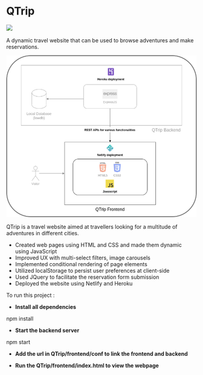 #
# **QTrip**

![](RackMultipart20210525-4-rk80x5_html_237499165a11f2b9.gif)

A dynamic travel website that can be used to browse adventures and make reservations.


![Qtrip Architecture diagram](https://github.com/maverickRajeev/QTrip/blob/main/Qtrip%20architecture.png?raw=true)


QTrip is a travel website aimed at travellers looking for a multitude of adventures in different cities.

- Created web pages using HTML and CSS and made them dynamic using JavaScript
- Improved UX with multi-select filters, image carousels
- Implemented conditional rendering of page elements
- Utilized localStorage to persist user preferences at client-side
- Used JQuery to facilitate the reservation form submission
- Deployed the website using Netlify and Heroku

To run this project :

- **Install all dependencies**

npm install

- **Start the backend server**

npm start
- **Add the url in QTrip/frontend/conf to link the frontend and backend**

- **Run the QTrip/frontend/index.html to view the webpage**

